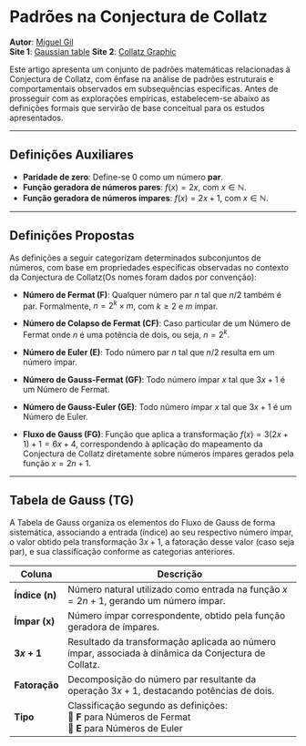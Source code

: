 # Padrões na Conjectura de Collatz

**Autor**: <a href="https://mgil-portfolio.netlify.app/" target="_blank">Miguel Gil</a> <br>
**Site 1**: <a href="http://127.0.0.1:5500/gauss_table.html" target="_blank">Gaussian table</a>
**Site 2**: <a href="http://127.0.0.1:5500/collatz_graphic.html" target="_blank">Collatz Graphic</a>

Este artigo apresenta um conjunto de padrões matemáticas relacionadas à Conjectura de Collatz, com ênfase na análise de padrões estruturais e comportamentais observados em subsequências específicas. Antes de prosseguir com as explorações empíricas, estabelecem-se abaixo as definições formais que servirão de base conceitual para os estudos apresentados.

---

## Definições Auxiliares

- **Paridade de zero**: Define-se 0 como um número **par**.
- **Função geradora de números pares**: $f(x) = 2x$, com $x \in \mathbb{N}$.
- **Função geradora de números ímpares**: $f(x) = 2x + 1$, com $x \in \mathbb{N}$.

---

## Definições Propostas

As definições a seguir categorizam determinados subconjuntos de números, com base em propriedades específicas observadas no contexto da Conjectura de Collatz(Os nomes foram dados por convenção):

- **Número de Fermat (F)**: Qualquer número par $n$ tal que $n / 2$ também é par. Formalmente, $n = 2^k \times m$, com $k \geq 2$ e $m$ ímpar.
  
- **Número de Colapso de Fermat (CF)**: Caso particular de um Número de Fermat onde $n$ é uma potência de dois, ou seja, $n = 2^k$.

- **Número de Euler (E)**: Todo número par $n$ tal que $n / 2$ resulta em um número ímpar.

- **Número de Gauss-Fermat (GF)**: Todo número ímpar $x$ tal que $3x + 1$ é um Número de Fermat.

- **Número de Gauss-Euler (GE)**: Todo número ímpar $x$ tal que $3x + 1$ é um Número de Euler.

- **Fluxo de Gauss (FG)**: Função que aplica a transformação $f(x) = 3(2x + 1) + 1 = 6x + 4$, correspondendo à aplicação do mapeamento da Conjectura de Collatz diretamente sobre números ímpares gerados pela função $x = 2n + 1$.

---

## Tabela de Gauss (TG)

A Tabela de Gauss organiza os elementos do Fluxo de Gauss de forma sistemática, associando a entrada (índice) ao seu respectivo número ímpar, o valor obtido pela transformação $3x + 1$, a fatoração desse valor (caso seja par), e sua classificação conforme as categorias anteriores.

| **Coluna**        | **Descrição**                                                                 |
|-------------------|--------------------------------------------------------------------------------|
| **Índice (n)**    | Número natural utilizado como entrada na função $x = 2n + 1$, gerando um número ímpar. |
| **Ímpar (x)**     | Número ímpar correspondente, obtido pela função geradora de ímpares. |
| **$3x + 1$**       | Resultado da transformação aplicada ao número ímpar, associada à dinâmica da Conjectura de Collatz. |
| **Fatoração**     | Decomposição do número par resultante da operação $3x + 1$, destacando potências de dois. |
| **Tipo**          | Classificação segundo as definições: <br> 🔹 **F** para Números de Fermat <br> 🔸 **E** para Números de Euler |